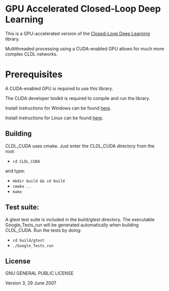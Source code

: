 # GPU Accelerated Closed-Loop Deep Learning

 This is a GPU-accelerated version of the [Closed-Loop Deep Learning](https://github.com/Sama-Darya/CLDL) library.
 
 Multithreaded processing using a CUDA-enabled GPU allows for much more complex CLDL networks.
 
# Prerequisites

 A CUDA-enabled GPU is required to use this library.
 
 The CUDA developer toolkit is required to compile and run the library.
 
 Install instructions for Windows can be found [here](https://docs.nvidia.com/cuda/cuda-installation-guide-microsoft-windows/index.html).
 
 Install instructions for Linux can be found [here](https://docs.nvidia.com/cuda/cuda-installation-guide-microsoft-windows/index.html).

## Building
CLDL_CUDA uses cmake. Just enter the CLDL_CUDA directory from the root:
- ``cd CLDL_CUDA``

and type:
- ``mkdir build && cd build``
- ``cmake ..``
- ``make``

## Test suite:
A gtest test suite is included in the build/gtest directory. The executable Google_Tests_run will be generated automatically when building CLDL_CUDA. Run the tests by doing:
- ``cd build/gtest``
- ``./Google_Tests_run``

## License

GNU GENERAL PUBLIC LICENSE

Version 3, 29 June 2007
